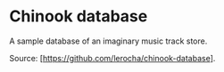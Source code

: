 # Chinook database

A sample database of an imaginary music track store.

Source: [https://github.com/lerocha/chinook-database].
